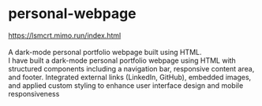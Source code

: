 # personal-webpage
https://lsmcrt.mimo.run/index.html<br><br>
A dark-mode personal portfolio webpage built using HTML.<br>
I have built a dark-mode personal portfolio webpage using HTML with structured components including a navigation bar, responsive content area, and footer. Integrated external links (LinkedIn, GitHub), embedded images, and applied custom styling to enhance user interface design and mobile responsiveness
